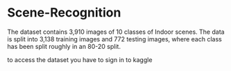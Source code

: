 # Scene-Recognition

The dataset contains 3,910 images of 10 classes of Indoor scenes.
The data is split into 3,138 training images and 772 testing images,
where each class has been split roughly in an 80-20 split.

to access the dataset you have to sign in to kaggle 

